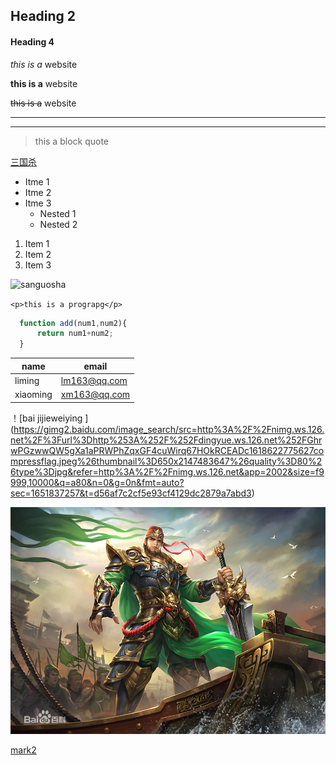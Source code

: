 ## Heading 2
#### Heading 4

*this is a* website

**this is a** website

~~this is a~~ website
______
______
>this a  block quote

[三国杀](https://www.sanguosha.com/Register/index/id/13014 "良心游戏")

* Itme 1
* Itme 2
* Itme 3
  * Nested 1  
  * Nested 2

 1. Item 1
 2. Item 2
 3. Item 3


![sanguosha](https://pics2.baidu.com/feed/5fdf8db1cb134954d6eed10d4b6a0a51d0094a90.png?token=f3a44c80c14514956a332f923f10355a)

`<p>this is a prograpg</p>`

```javascript
  function add(num1,num2){
      return num1+num2;
  }
```
|  name   | email  |
|  ----  | ----  |
| liming  | lm163@qq.com |
| xiaoming  | xm163@qq.com |

！[bai jijieweiying ] (https://gimg2.baidu.com/image_search/src=http%3A%2F%2Fnimg.ws.126.net%2F%3Furl%3Dhttp%253A%252F%252Fdingyue.ws.126.net%252FGhrwPGzwwQW5gXa1aPRWPhZqxGF4cuWirq67HOkRCEADc1618622775627compressflag.jpeg%26thumbnail%3D650x2147483647%26quality%3D80%26type%3Djpg&refer=http%3A%2F%2Fnimg.ws.126.net&app=2002&size=f9999,10000&q=a80&n=0&g=0n&fmt=auto?sec=1651837257&t=d56af7c2cf5e93cf4129dc2879a7abd3)

![江东铁壁](dabao.png)

[mark2](mark2.md)

